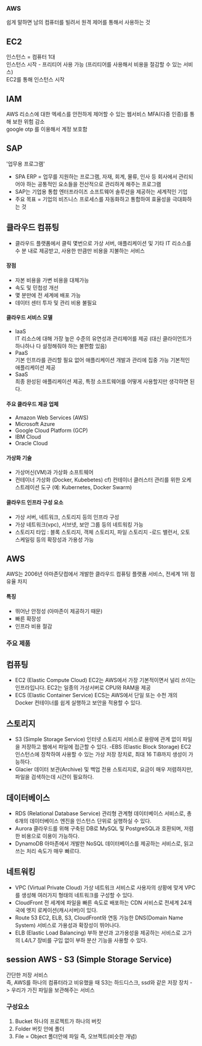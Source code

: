 ### AWS
쉽게 말하면 남의 컴퓨터를 빌려서 원격 제어를 통해서 사용하는 것  

## EC2
인스턴스 = 컴퓨터 1대  
인스턴스 시작 - 프리티어 사용 가능 (프리티어를 사용해서 비용을 절감할 수 있는 서비스)  
EC2를 통해 인스턴스 시작  

## IAM  
AWS 리소스에 대한 엑세스를 안전하게 제어할 수 있는 웹서비스 
MFA(다중 인증)를 통해 보한 위험 감소  
google otp 를 이용해서 계정 보호함

## SAP  
'업무용 프로그램'
- SPA ERP = 업무를 지원하는 프로그램,
자재, 회계, 물류, 인사 등 회사에서 관리되어야 하는 공통적인 요소들을 전산적으로 관리하게 해주는 프로그램  
- SAP는 기업용 통합 엔터프라이즈 소프트웨어 솔루션을 제공하는 세계적인 기업
- 주요 목표 = 기업의 비즈니스 프로세스를 자동화하고 통합하여 효율성을 극대화하는 것

## 클라우드 컴퓨팅
- 클라우드 플랫폼에서 클릭 몇번으로 가상 서버, 애플리케이션 및 기타 IT 리소스를 수 분 내로 제공받고,
사용한 만큼만 비용을 지불하는 서비스

#### 장점
- 자본 비용을 가변 비용을 대체가능
- 속도 및 민첩성 개선 
- 몇 분만에 전 세계에 배포 가능
- 데이터 센터 투자 및 관리 비용 불필요

#### 클라우드 서비스 모델
- IaaS  
IT 리소스에 대해 가장 높은 수준의 유연성과 관리제어를 제공 (대신 클라이언트가 하나하나 다 설정해줘야 하는 불편함 있음) 
- PaaS  
기본 인프라를 관리할 필요 없어 애플리케이션 개발과 관리에 집중 가능
기본적인 애플리케이션 제공
- SaaS  
최종 완성된 애플리케이션 제공, 특정 소프트웨어를 어떻게 사용할지만 생각하면 된다. 

#### 주요 클라우드 제공 업체
- Amazon Web Services (AWS)
- Microsoft Azure
- Google Cloud Platform (GCP)
- IBM Cloud
- Oracle Cloud 

#### 가상화 기술
- 가상머신(VM)과 가상화 소프트웨어
- 컨테이너 가상화 (Docker, Kubebetes)
cf) 컨테이너 클러스터 관리를 위한 오케스트레이션 도구 (예: Kubernetes, Docker Swarm)

#### 클라우드 인프라 구성 요소
- 가상 서버, 네트워크, 스토리지 등의 인프라 구성
- 가상 네트워크(vpc), 서브넷, 보안 그룹 등의 네트워킹 가능
- 스토리지 타입 : 블록 스토리지, 객체 스토리지, 파일 스토리지
-로드 밸런서, 오토 스케일링 등의 확장성과 가용성 가능 

## AWS
AWS는 2006년 아마존닷컴에서 개발한 클라우드 컴퓨팅 플랫폼 서비스, 전세계 1위 점유율 차지

#### 특징
- 뛰어난 안정성 (아마존이 제공하기 때문)
- 빠른 확장성
- 인프라 비용 절감

### 주요 제품
## 컴퓨팅
- EC2 (Elastic Compute Cloud)
EC2는 AWS에서 가장 기본적이면서 널리 쓰이는 인프라입니다. EC2는 일종의 가상서버로 CPU와 RAM을 제공
- ECS (Elastic Container Service)
ECS는 AWS에서 단일 또는 수천 개의 Docker 컨테이너를 쉽게 실행하고 보안을 적용할 수 있다.

## 스토리지
- S3 (Simple Storage Service)
인터넷 스토리지 서비스로 용량에 관계 없이 파일을 저장하고 웹에서 파일에 접근할 수 있다.
-EBS (Elastic Block Storage)
EC2 인스턴스에 장착하여 사용할 수 있는 가상 저장 장치로, 최대 16 TiB까지 생성이 가능하다.
- Glacier
데이터 보관(Archive) 및 백업 전용 스토리지로, 요금이 매우 저렴하지만, 파일을 검색하는데 시간이 필요하다.


## 데이터베이스
- RDS (Relational Database Service)
관리형 관계형 데이터베이스 서비스로, 총 6개의 데이터베이스 엔진을 인스턴스 단위로 실행하실 수 있다.
- Aurora
클라우드를 위해 구축된 DB로 MySQL 및 PostgreSQL과 호환되며, 저렴한 비용으로 이용이 가능하다.
- DynamoDB
아마존에서 개발한 NoSQL 데이터베이스를 제공하는 서비스로, 읽고 쓰는 처리 속도가 매우 빠르다.

## 네트워킹
- VPC (Virtual Private Cloud)
가상 네트워크 서비스로 사용자의 상황에 맞게 VPC를 생성해 여러가지 형태의 네트워크를 구성할 수 있다.
- CloudFront
전 세계에 파일을 빠른 속도로 배포하는 CDN 서비스로 전세계 24개국에 엣지 로케이션(캐시서버)이 있다.
- Route 53
EC2, ELB, S3, CloudFront와 연동 가능한 DNS(Domain Name System) 서비스로 가용성과 확장성이 뛰어나다.
- ELB (Elastic Load Balancing)
부하 분산과 고가용성을 제공하는 서비스로 고가의 L4/L7 장비를 구입 없이 부하 분산 기능을 사용할 수 있다.

## session AWS - S3 (Simple Storage Service)
간단한 저장 서비스  
즉, AWS를 하나의 컴퓨터라고 비유했을 때 S3는 하드디스크, ssd와 같은 저장 장치
-> 우리가 가진 파일을 보관해주는 서비스

### 구성요소
1. Bucket
하나의 프로젝트가 하나의 버킷
2. Folder
버킷 안에 폴더
3. File = Object
폴더안에 파일 즉, 오브젝트(비슷한 개념)












